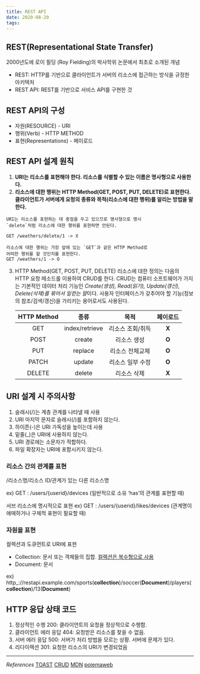 ```yaml
---
title: REST API
date: 2020-08-20
tags:
---
```


## REST(Representational State Transfer)

2000년도에 로이 필딩 (Roy Fielding)의 박사학위 논문에서 최초로 소개된 개념

- REST: HTTP를 기반으로 클라이언트가 서버의 리소스에 접근하는 방식을 규정한 아키텍처
- REST API: REST를 기반으로 서비스 API를 구현한 것

## REST API의 구성

- 자원(RESOURCE) - URI
- 행위(Verb) - HTTP METHOD
- 표현(Representations) - 페이로드

## REST API 설계 원칙

1. **URI는 리소스를 표현해야 한다. 리소스를 식별할 수 있는 이름은 명사형으로 사용한다.**
2. **리소스에 대한 행위는 HTTP Method(GET, POST, PUT, DELETE)로 표현한다. 클라이언트가 서버에게 요청의 종류와 목적(리소스에 대한 행위)를 알리는 방법을 말한다.**

```
URI는 리소스를 표현하는 데 중점을 두고 있으므로 명사형으로 명시
`delete`처럼 리소스에 대한 행위를 표현하면 안된다.

GET /weathers/delete/1 -> X

리소스에 대한 행위는 가장 앞에 있는 `GET`과 같은 HTTP Method로
어떠한 행위를 할 것인지를 표현한다.
GET /weathers/1 -> O
```

3. HTTP Method(GET, POST, PUT, DELETE)
   리소스에 대한 정의는 다음의 HTTP 요청 메소드를 이용하여 CRUD를 한다. CRUD는 컴퓨터 소프트웨어가 가지는 기본적인 데이터 처리 기능인 *Create(생성), Read(읽기), Update(갱신), Delete(삭제)를 묶어서 일컫는 말*이다. 사용자 인터페이스가 갖추어야 할 기능(정보의 참조/검색/갱신)을 가리키는 용어로서도 사용된다.

   | HTTP Method |      종류      |       목적       | 페이로드 |
   | :---------: | :------------: | :--------------: | :------: |
   |     GET     | index/retrieve | 리소스 조회/취득 |  **X**   |
   |    POST     |     create     |   리소스 생성    |  **O**   |
   |     PUT     |    replace     | 리소스 전체교체  |  **O**   |
   |    PATCH    |     update     | 리소스 일부 수정 |  **O**   |
   |   DELETE    |     delete     |   리소스 삭제    |  **X**   |

## URI 설계 시 주의사항

1. 슬래시(/)는 계층 관계를 나타낼 때 사용
2. URI 마지막 문자로 슬래시(/)를 포함하지 않는다.
3. 하이픈(-)은 URI 가독성을 높이는데 사용
4. 밑줄(\_)은 URI에 사용하지 않는다.
5. URI 경로에는 소문자가 적합하다.
6. 파일 확장자는 URI에 포함시키지 않는다.

### 리소스 간의 관계를 표현

/리소스명/리소스 ID/관계가 있는 다른 리소스명

ex) GET : /users/{userid}/devices
(일반적으로 소유 ‘has’의 관계를 표현할 때)

서브 리소스에 명시적으로 표현
ex) GET : /users/{userid}/likes/devices
(관계명이 애매하거나 구체적 표현이 필요할 때)

### 자원을 표현

컬렉션과 도큐먼트로 URI에 표현

- Collection: 문서 또는 객체들의 집합. <u>컬렉션은 복수형으로 사용</u>
- Document: 문서

ex) http\_://restapi.example.com/sports(**collection**)/soccer(**Document**)/players(**collection**)/13(**Document**)

## HTTP 응답 상태 코드

1. 정상적인 수행
   200: 클라이언트의 요청을 정상적으로 수행함.
2. 클라이언트 에러 응답
   404: 요청받은 리소스를 찾을 수 없음.
3. 서버 에러 응답
   500: 서버가 처리 방법을 모르는 상황. 서버에 문제가 있다.
4. 리다이렉션
   301: 요청한 리소스의 URI가 변경되었음

---

_References_
[TOAST](https://meetup.toast.com/posts/92)
[CRUD](https://ko.wikipedia.org/wiki/CRUD)
[MDN](https://developer.mozilla.org/ko/docs/Glossary/URI)
[poiemaweb](https://poiemaweb.com/fastcampus/rest-api)
